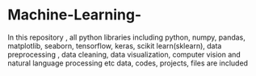 # Machine-Learning-
In this repository , all python libraries including python, numpy, pandas, matplotlib, seaborn, tensorflow, keras, scikit learn(sklearn), data preprocessing , data cleaning, data visualization, computer vision and natural language processing etc data, codes, projects, files are included
